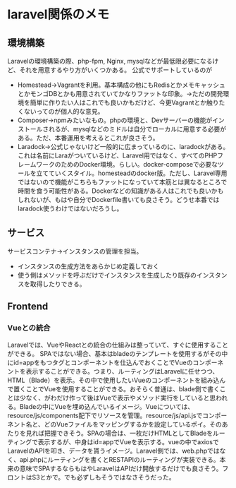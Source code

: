 # laravel関係のメモ

## 環境構築

Laravelの環境構築の際、php-fpm, Nginx, mysqlなどが最低限必要になるけど、それを用意するやり方がいくつかある。
公式でサポートしているのが

- Homestead→Vagrantを利用。基本構成の他にもRedisとかメモキャッシュとかモンゴDBとかも用意されていてかなりファットな印象。→ただの開発環境を簡単に作りたい人はこれでも良いかもだけど、今更Vagrantとか触りたくないってのが個人的な意見。
- Composer→npmみたいなもの。phpの環境と、Devサーバーの機能がインストールされるが、mysqlなどのミドルは自分でローカルに用意する必要がある。ただ、本番運用を考えるとこれが良さそう。
- Laradock→公式じゃないけど一般的に広まっているのに、laradockがある。これは名前にLaraがついているけど、Laravel用ではなく、すべてのPHPフレームワークのためのDocker環境。らしい。docker-composeで必要なツールを立てていくスタイル。homesteadのdocker版。ただし、Laravel専用ではないので機能がこちらもファットになっていて本筋とは異なるところで時間を食う可能性がある。Dockerなどの知識がある人はこれでも良いかもしれないが、もはや自分でDockerfile書いても良さそう。どうせ本番ではlaradock使うわけではないだろうし。



## サービス

サービスコンテナ→インスタンスの管理を担当。

- インスタンスの生成方法をあらかじめ定義しておく
- 使う側はメソッドを呼ぶだけでインスタンスを生成したり既存のインスタンスを取得したりできる。



## Frontend

### Vueとの統合

Laravelでは、VueやReactとの統合の仕組みは整っていて、すぐに使用することができる。
SPAではない場合、基本はbladeのテンプレートを使用するがその中にid=appをもつタグとコンポーネントを仕込んでおくことでVueのコンポーネントを表示することができる。つまり、ルーティングはLaravelに任せつつ、HTML（Blade）を表示。その中で使用したいVueのコンポーネントを組み込んで置くことでVueを使用することができる。おそらく普通は、blade側で書くことは少なく、がわだけ作って後はVueで表示やメソッド実行をしていると思われる。Bladeの中にVueを埋め込んでいるイメージ。Vueについては、resource/js/components配下でリソースを管理。resource/js/api.jsでコンポーネント名と、どのVueファイルをマッピングするかを設定しているポイ。そのあたりを見れば把握できそう。SPAの場合は、一枚だけHTMLとしてBladeをルーティングで表示するが、中身はid=appでVueを表示する。vueの中でaxiosでLaravelのAPIを叩き、データを貰うイメージ。Laravel側では、web.phpではなく、api.phpにルーティングを書くとRESTAPIのルーティングが実装できる。本来の意味でSPAするならもはやLaravelはAPIだけ開放するだけでも良さそう。フロントはS3とかで。でも必ずしもそうではなさそうだった。